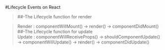 #Lifecycle Events on React

> ##-The Lifecycle function for render

> Render : componentWillMount() -> render() -> componentDidMount()  
> ##-The Lifecycle function for update  
> Update : componentWillReceiveProps() -> shouldComponentUpdate() -> componentWillUpdate() -> render() -> componentDidUpdate()
